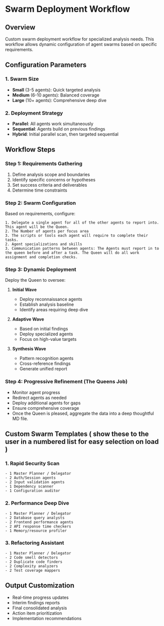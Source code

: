 # Swarm Deployment Workflow

## Overview
Custom swarm deployment workflow for specialized analysis needs. This workflow allows dynamic configuration of agent swarms based on specific requirements.

## Configuration Parameters

### 1. Swarm Size
- **Small** (3-5 agents): Quick targeted analysis
- **Medium** (6-10 agents): Balanced coverage
- **Large** (10+ agents): Comprehensive deep dive

### 2. Deployment Strategy
- **Parallel**: All agents work simultaneously
- **Sequential**: Agents build on previous findings
- **Hybrid**: Initial parallel scan, then targeted sequential

## Workflow Steps

### Step 1: Requirements Gathering
1. Define analysis scope and boundaries
2. Identify specific concerns or hypotheses
3. Set success criteria and deliverables
4. Determine time constraints

### Step 2: Swarm Configuration
Based on requirements, configure:
```
1. Delegate a single agent for all of the other agents to report into. This agent will be the Queen. 
2. The Number of agents per focus area
3. The scripts or tools each agent will require to complete their tasks.
2. Agent specializations and skills
3. Communication patterns between agents: The Agents must report in to the queen before and after a task. The Queen will do all work assignment and completion checks.

```

### Step 3: Dynamic Deployment

Deploy the Queen to oversee:

1. **Initial Wave**
   - Deploy reconnaissance agents
   - Establish analysis baseline
   - Identify areas requiring deep dive

2. **Adaptive Wave**
   - Based on initial findings
   - Deploy specialized agents
   - Focus on high-value targets

3. **Synthesis Wave**
   - Pattern recognition agents
   - Cross-reference findings
   - Generate unified report

### Step 4: Progressive Refinement (The Queens Job)
- Monitor agent progress
- Redirect agents as needed
- Deploy additional agents for gaps
- Ensure comprehensive coverage
- Once the Queen is pleased, aggregate the data into a deep thoughtful MD file.

## Custom Swarm Templates ( show these to the user in a numbered list for easy selection on load )

### 1. Rapid Security Scan
```
- 1 Master Planner / Delegator
- 2 Auth/Session agents
- 2 Input validation agents
- 1 Dependency scanner
- 1 Configuration auditor
```

### 2. Performance Deep Dive
```
- 1 Master Planner / Delegator
- 2 Database query analysts
- 2 Frontend performance agents
- 2 API response time checkers
- 1 Memory/resource profiler
```

### 3. Refactoring Assistant
```
- 1 Master Planner / Delegator
- 2 Code smell detectors
- 2 Duplicate code finders
- 2 Complexity analyzers
- 2 Test coverage mappers
```

## Output Customization
- Real-time progress updates
- Interim findings reports
- Final consolidated analysis
- Action item prioritization
- Implementation recommendations